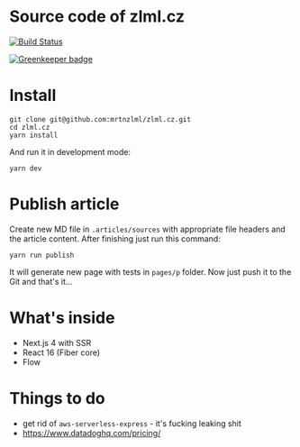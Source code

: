 # Source code of zlml.cz

[![Build Status](https://travis-ci.org/mrtnzlml/zlml.cz.svg?branch=master)](https://travis-ci.org/mrtnzlml/zlml.cz)

[![Greenkeeper badge](https://badges.greenkeeper.io/mrtnzlml/zlml.cz.svg)](https://greenkeeper.io/)

# Install

```
git clone git@github.com:mrtnzlml/zlml.cz.git
cd zlml.cz
yarn install
```

And run it in development mode:

```
yarn dev
```

# Publish article

Create new MD file in `.articles/sources` with appropriate file headers and the article content. After finishing just run this command:

```
yarn run publish
```

It will generate new page with tests in `pages/p` folder. Now just push it to the Git and that's it...

# What's inside

- Next.js 4 with SSR
- React 16 (Fiber core)
- Flow

# Things to do

- get rid of `aws-serverless-express` - it's fucking leaking shit
- https://www.datadoghq.com/pricing/
